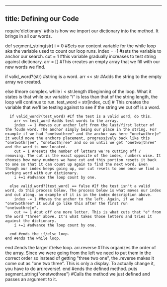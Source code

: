 
---
title: Defining our Code
---

require'dictionary' #this is how we import our dictionary into the method. It brings in all our words.

def segment_string(str)
  i = 0 #Sets our content variable for the while loop aka the variable used to count our loop runs.
  index = -1 #sets the variable to anchor our search.
  cut = 1 #this variable gradually increases to test string against dictionary.
  arr = [] #This creates an empty array that we fill with our new words we find.

  if valid_word?(str) #string is a word.
    arr << str #Adds the string to the empty array we created.

  else #more complex.
    while i < str.length #beginning of the loop. What it states is that while our variable "i" is less than that of the string length, the loop will continue to run.
      test_word = str[index, cut] # This creates the variable that we'll be testing against to see if the string we cut off is a word.

      if valid_word?(test_word) #If the test is a valid word, do this.
        arr << test_word #adds test words to the array.
        index -= 1 #moves our anchor left from the last/first letter of the foudn word. The anchor simply being our place in the string. For example if we had "onetwothree" and the anchor was here "onetwothre|e" it would move the anchors placement, progressively back like this "onetwothr|ee", "onetwoth|ree" and so on until we get "onetwo|three" and the word is now located.
        cut = 1 #resets the number of letters we're cutting off / removing. The cut is the exact opposite of the index, numbers wise. It chooses how many numbers we have cut and this portion resets it back to one so that it can count up again to find the next word. Even though our index keeps going up, our cut resets to one once we find a working word with our dictionary.
        i +=1 #advance the loop count by one. 
      
      else valid_word?(test_word) == false #If the test isn't a valid word, do this process below. The process below is what moves our index and cut along. an example of it is in the index description above.
        index -= 1 #Moves the anchor to the left. Again, if we had "onetwothree" it would go like this after the first run "onetwothre|e".
        cut += 1 #cut off one more letter. This is what cuts that "e" from the word "three" above. It's what takes those letters and tries it against the dictionary. 
        i +=1 #advance the loop count by one.

      end #ends the if/else loop.
    end #ends the while loop.
  end #ends the larger if/else loop.
  arr.reverse #This organizes the order of the array. Since we were going from the left we need to put them in the correct order so instead of getting "three two one", the .reverse makes it come out as "one two three". This is only a display. To actually change it, you have to do arr.reverse!.
end #ends the defined method.
puts segment_string("onetwothree") #Calls the method we just defined and passes an argument to it.